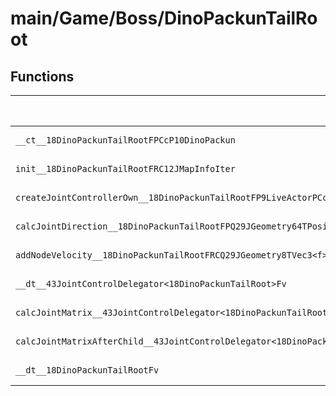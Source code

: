 # main/Game/Boss/DinoPackunTailRoot

## Functions

| Name | Address | Match % |
|------|---------|---------|
| `__ct__18DinoPackunTailRootFPCcP10DinoPackun` | `0x8004D6E0` | :x: (0.0%) |
| `init__18DinoPackunTailRootFRC12JMapInfoIter` | `0x8004D71C` | :x: (0.0%) |
| `createJointControllerOwn__18DinoPackunTailRootFP9LiveActorPCc` | `0x8004D75C` | :x: (0.0%) |
| `calcJointDirection__18DinoPackunTailRootFPQ29JGeometry64TPosition3<Q29JGeometry38TMatrix34<Q29JGeometry13SMatrix34C<f>>>RC19JointControllerInfo` | `0x8004D838` | :x: (0.0%) |
| `addNodeVelocity__18DinoPackunTailRootFRCQ29JGeometry8TVec3<f>` | `0x8004D8FC` | :x: (0.0%) |
| `__dt__43JointControlDelegator<18DinoPackunTailRoot>Fv` | `0x8004D900` | :x: (0.0%) |
| `calcJointMatrix__43JointControlDelegator<18DinoPackunTailRoot>FPQ29JGeometry64TPosition3<Q29JGeometry38TMatrix34<Q29JGeometry13SMatrix34C<f>>>RC19JointControllerInfo` | `0x8004D940` | :x: (0.0%) |
| `calcJointMatrixAfterChild__43JointControlDelegator<18DinoPackunTailRoot>FPQ29JGeometry64TPosition3<Q29JGeometry38TMatrix34<Q29JGeometry13SMatrix34C<f>>>RC19JointControllerInfo` | `0x8004D9A8` | :x: (0.0%) |
| `__dt__18DinoPackunTailRootFv` | `0x8004DA10` | :x: (0.0%) |